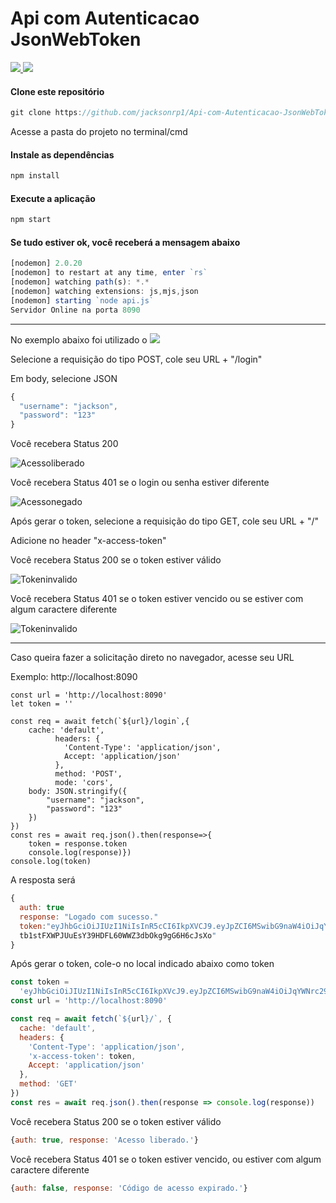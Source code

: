 # Api com Autenticacao JsonWebToken

<div style="display: inline">
  <a href="https://www.jacksondev.com.br/" target="_blank">
    <img src="https://img.shields.io/static/v1?label=Website&message=JacksonDev&color=red&style=for-the-badge&logo=webflow"/>
  </a>
  <a href="https://nodejs.org/en/" target="_blank">
    <img src="https://img.shields.io/static/v1?label=&message=Node.js&color=7159c1&style=social&logo=nodedotjs"/>
  </a>
</div>

<h4>Clone este repositório</h4>

```javascript
git clone https://github.com/jacksonrp1/Api-com-Autenticacao-JsonWebToken.git
```

Acesse a pasta do projeto no terminal/cmd

<h4>Instale as dependências</h4>

```javascript
npm install
```

<h4>Execute a aplicação</h4>

```javascript
npm start
```

<h4>Se tudo estiver ok, você receberá a mensagem abaixo</h4>

```javascript
[nodemon] 2.0.20
[nodemon] to restart at any time, enter `rs`
[nodemon] watching path(s): *.*
[nodemon] watching extensions: js,mjs,json
[nodemon] starting `node api.js`
Servidor Online na porta 8090
```

---

<div style="display: inline">
  No exemplo abaixo foi utilizado o 
  <a href="https://insomnia.rest/download" target="_blank">
    <img src="https://img.shields.io/static/v1?label=&message=Insomnia&color=7159c1&style=social&logo=insomnia"/>
  </a>
</div>

<p>Selecione a requisição do tipo POST, cole seu URL + "/login"</p>
<p>Em body, selecione JSON</p>

```javascript
{
  "username": "jackson",
  "password": "123"
}
```

<p>Você recebera Status 200</p>

![Acessoliberado](https://user-images.githubusercontent.com/83042566/199594501-ed0fb8b0-3399-440d-aee6-1f83ae49c24e.jpg)

<p>Você recebera Status 401 se o login ou senha estiver diferente</p>

![Acessonegado](https://user-images.githubusercontent.com/83042566/199594575-fff9a6fb-ca39-45e1-b852-0245791e7739.jpg)

<p>Após gerar o token, selecione a requisição do tipo GET, cole seu URL + "/"</p>
<p>Adicione no header "x-access-token"</p>

<p>Você recebera Status 200 se o token estiver válido</p>

![Tokeninvalido](https://user-images.githubusercontent.com/83042566/199595110-77601180-8096-4e16-a41b-ea3088c3fd0b.jpg)


<p>Você recebera Status 401 se o token estiver vencido ou se estiver com algum caractere diferente</p>

![Tokeninvalido](https://user-images.githubusercontent.com/83042566/199594705-9b06fb82-6242-4470-8967-540cf09375ce.jpg)

---

<p>Caso queira fazer a solicitação direto no navegador, acesse seu URL</p>
<p>Exemplo: http://localhost:8090 </p>

```javascritp
const url = 'http://localhost:8090'
let token = ''

const req = await fetch(`${url}/login`,{
    cache: 'default',
          headers: {
            'Content-Type': 'application/json',
            Accept: 'application/json'
          },
          method: 'POST',
          mode: 'cors',
    body: JSON.stringify({
        "username": "jackson",
        "password": "123"
    })
})
const res = await req.json().then(response=>{
    token = response.token
    console.log(response)})
console.log(token)
```

<p>A resposta será</p>

```javascript
{
  auth: true
  response: "Logado com sucesso."
  token:"eyJhbGciOiJIUzI1NiIsInR5cCI6IkpXVCJ9.eyJpZCI6MSwibG9naW4iOiJqYWNrc29uIiwiaWF0IjoxNjY3NDEzNDgzLCJleHAiOjE2Njc0MTM3ODN9.
  tb1stFXWPJUuEsY39HDFL60WWZ3dbOkg9gG6H6cJsXo"
}
```

<p>Após gerar o token, cole-o no local indicado abaixo como token</p>

```javascript
const token =
  'eyJhbGciOiJIUzI1NiIsInR5cCI6IkpXVcJ9.eyJpZCI6MSwibG9naW4iOiJqYWNrc29uIiwiaWF0IjoxNjY3NDE2MTM2LCJleHAiOjE2Njc0MTY0MzZ9.FbgZIVBeDUkvVOaxHgBZ2lGP5_fy7JrXh3e_8IqyxDE'
const url = 'http://localhost:8090'

const req = await fetch(`${url}/`, {
  cache: 'default',
  headers: {
    'Content-Type': 'application/json',
    'x-access-token': token,
    Accept: 'application/json'
  },
  method: 'GET'
})
const res = await req.json().then(response => console.log(response))
```

<p>Você recebera Status 200 se o token estiver válido</p>

```javascript
{auth: true, response: 'Acesso liberado.'}
```

<p>Você recebera Status 401 se o token estiver vencido, ou estiver com algum caractere diferente</p>

```javascript
{auth: false, response: 'Código de acesso expirado.'}
```
